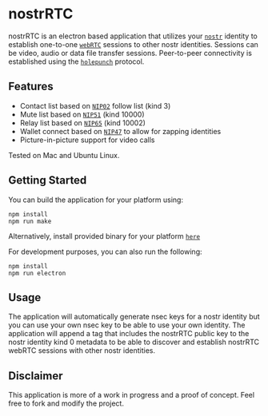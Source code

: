 # nostrRTC

nostrRTC is an electron based application that utilizes your [`nostr`](https://nostr.com) identity to establish one-to-one [`webRTC`](https://webrtc.org) sessions to other nostr identities. Sessions can be video, audio or data file transfer sessions. Peer-to-peer connectivity is established using the [`holepunch`](https://holepunch.to) protocol.

## Features

 - Contact list based on [`NIP02`](https://github.com/nostr-protocol/nips/blob/master/02.md) follow list (kind 3)
 - Mute list based on [`NIP51`](https://github.com/nostr-protocol/nips/blob/master/51.md) (kind 10000)
 - Relay list based on [`NIP65`](https://github.com/nostr-protocol/nips/blob/master/65.md) (kind 10002)
 - Wallet connect based on [`NIP47`](https://github.com/nostr-protocol/nips/blob/master/47.md) to allow for zapping identities
 - Picture-in-picture support for video calls

Tested on Mac and Ubuntu Linux.

## Getting Started

You can build the application for your platform using:

```
npm install
npm run make
```

Alternatively, install provided binary for your platform [`here`](./releases/latest)


For development purposes, you can also run the following:

```
npm install
npm run electron
```

## Usage

The application will automatically generate nsec keys for a nostr identity but you can use your own nsec key to be able to use your own identity. The application will append a tag that includes the nostrRTC public key to the nostr identity kind 0 metadata to be able to discover and establish nostrRTC webRTC sessions with other nostr identities.  

## Disclaimer

This application is more of a work in progress and a proof of concept. Feel free to fork and modify the project.
